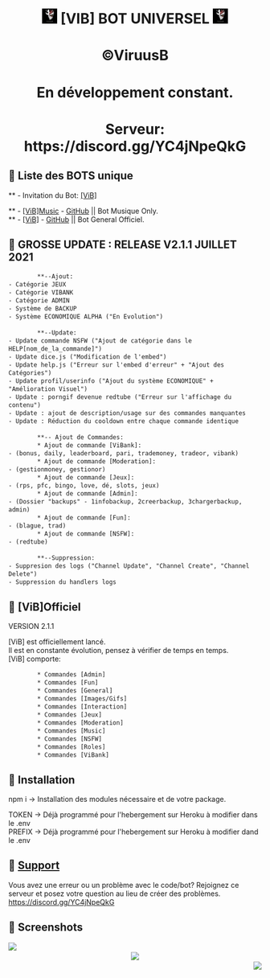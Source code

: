 <h1 align="center"><img src="./assets/vib.jpg" width="30px"> [VIB] BOT UNIVERSEL <img src="./assets/vib.jpg" width="30px"></h1>

<h1 align="center">©ViruusB  </h1>
<h1 align="center">En développement constant.  </h1>

<h1 align="center">Serveur: https://discord.gg/YC4jNpeQkG </div></h1>

## 📝 Liste des BOTS unique  

** - Invitation du Bot: [[ViB]](https://discord.com/api/oauth2/authorize?client_id=742118190561099817&permissions=8&scope=bot)

** - [[ViB]Music](https://discord.com/oauth2/authorize?client_id=749823254126133318&permissions=37080128&scope=bot) - [GitHub](https://github.com/ViruusB/-ViB-Music) || Bot Musique Only.  
** - [[ViB]](https://discord.com/api/oauth2/authorize?client_id=742118190561099817&permissions=8&scope=bot) - [GitHub](https://github.com/ViruusB/-ViB-) || Bot General Officiel.  


## 📝 GROSSE UPDATE : RELEASE V2.1.1 JUILLET 2021
```
        **--Ajout: 
- Catégorie JEUX
- Catégorie VIBANK
- Catégorie ADMIN
- Système de BACKUP
- Système ECONOMIQUE ALPHA ("En Evolution")

        **--Update:
- Update commande NSFW ("Ajout de catégorie dans le HELP[nom_de_la_commande]")
- Update dice.js ("Modification de l'embed")
- Update help.js ("Erreur sur l'embed d'erreur" + "Ajout des Catégories")
- Update profil/userinfo ("Ajout du système ECONOMIQUE" + "Amélioration Visuel")
- Update : porngif devenue redtube ("Erreur sur l'affichage du contenu")
- Update : ajout de description/usage sur des commandes manquantes
- Update : Réduction du cooldown entre chaque commande identique

        **-- Ajout de Commandes:
        * Ajout de commande [ViBank]: 
- (bonus, daily, leaderboard, pari, trademoney, tradeor, vibank)
        * Ajout de commande [Moderation]:
- (gestionmoney, gestionor)
        * Ajout de commande [Jeux]: 
- (rps, pfc, bingo, love, dé, slots, jeux)
        * Ajout de commande [Admin]: 
- (Dossier "backups" - 1infobackup, 2creerbackup, 3chargerbackup, admin)
        * Ajout de commande [Fun]: 
- (blague, trad)
        * Ajout de commande [NSFW]: 
- (redtube)

        **--Suppression:
- Suppresion des logs ("Channel Update", "Channel Create", "Channel Delete")
- Suppression du handlers logs
```

## 📝 [ViB]Officiel  

VERSION 2.1.1  

[ViB] est officiellement lancé.  
Il est en constante évolution, pensez à vérifier de temps en temps.  
[ViB] comporte: 
```
        * Commandes [Admin]
        * Commandes [Fun]  
        * Commandes [General]  
        * Commandes [Images/Gifs] 
        * Commandes [Interaction]  
        * Commandes [Jeux]  
        * Commandes [Moderation]  
        * Commandes [Music]  
        * Commandes [NSFW]  
        * Commandes [Roles]
        * Commandes [ViBank]    

```


## 📝 Installation  

npm i -> Installation des modules nécessaire et de votre package.  

TOKEN -> Déjà programmé pour l'hebergement sur Heroku à modifier dans le .env  
PREFIX -> Déjà programmé pour l'hebergement sur Heroku à modifier dand le .env  


## 📝 [Support](https://discord.gg/YC4jNpeQkG)  

Vous avez une erreur ou un problème avec le code/bot? Rejoignez ce serveur et posez votre question au lieu de créer des problèmes. https://discord.gg/YC4jNpeQkG 


## 📸 Screenshots  

<div align="left"><img src="https://i.imgur.com/kpwLwXA.png"></div>
<div align="center"><img src="https://i.imgur.com/hlzBpdK.png"></div>
<div align="right"><img src="https://i.imgur.com/FZdxrfm.png"></div>
